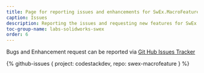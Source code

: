 ```yaml
---
title: Page for reporting issues and enhancements for SwEx.MacroFeature framework
caption: Issues
description: Reporting the issues and requesting new features for SwEx.MacroFeature framework for managing macro features in SOLIDWORKS add-ins
toc-group-name: labs-solidworks-swex
order: 6
---
```

Bugs and Enhancement request can be reported via [Git Hub Issues Tracker](https://github.com/codestackdev/swex-macrofeature/issues)

{% github-issues { project: codestackdev, repo: swex-macrofeature } %}